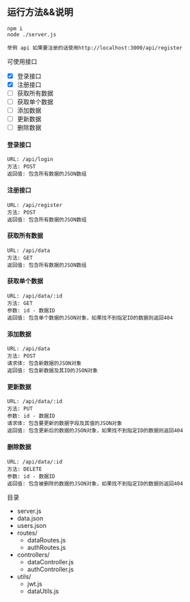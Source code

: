  ## 运行方法&&说明
 ```
 npm i
 node ./server.js
 
 举例 api 如果要注册的话使用http://localhost:3000/api/register
 ```
可使用接口
- [x] 登录接口
- [x] 注册接口
- [ ] 获取所有数据
- [ ] 获取单个数据
- [ ] 添加数据
- [ ] 更新数据
- [ ] 删除数据

#### 登录接口
```
URL: /api/login
方法: POST
返回值: 包含所有数据的JSON数组
```
#### 注册接口
```
URL: /api/register
方法: POST
返回值: 包含所有数据的JSON数组
```
#### 获取所有数据
```
URL: /api/data
方法: GET
返回值: 包含所有数据的JSON数组
```


#### 获取单个数据
```
URL: /api/data/:id
方法: GET
参数: id - 数据ID
返回值: 包含单个数据的JSON对象，如果找不到指定ID的数据则返回404
```
#### 添加数据
```
URL: /api/data
方法: POST
请求体: 包含新数据的JSON对象
返回值: 包含新数据及其ID的JSON对象
```

#### 更新数据
```
URL: /api/data/:id
方法: PUT
参数: id - 数据ID
请求体: 包含要更新的数据字段及其值的JSON对象
返回值: 包含更新后的数据的JSON对象，如果找不到指定ID的数据则返回404
```

#### 删除数据
```
URL: /api/data/:id
方法: DELETE
参数: id - 数据ID
返回值: 包含被删除的数据的JSON对象，如果找不到指定ID的数据则返回404
```


目录
 - server.js
 - data.json
 - users.json
- routes/
  - dataRoutes.js
  - authRoutes.js
- controllers/
  - dataController.js
  - authController.js
- utils/
  - jwt.js
  - dataUtils.js


 
